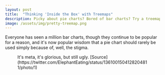 ```yaml
---
layout: post
title:  "Thinking 'Inside the Box' with Treemaps"
description: Picky about pie charts? Bored of bar charts? Try a treemap!
image: /assets/img/pretty-treemap.png
---
```



Everyone has seen a million bar charts, though they continue to be popular for a reason, and it's now popular wisdom that a pie chart should rarely be used simply because of, well, the stigma. 

<figure>
	<img src="{{site.url}}/{{site.baseurl}}/assets/img/meta-piechart.png" alt=""> 
	<figcaption>It's meta, it's glorious, but still ugly. [Source](https://twitter.com/ElephantEating/status/1361001504128204811/photo/1)</figcaption>
</figure>



